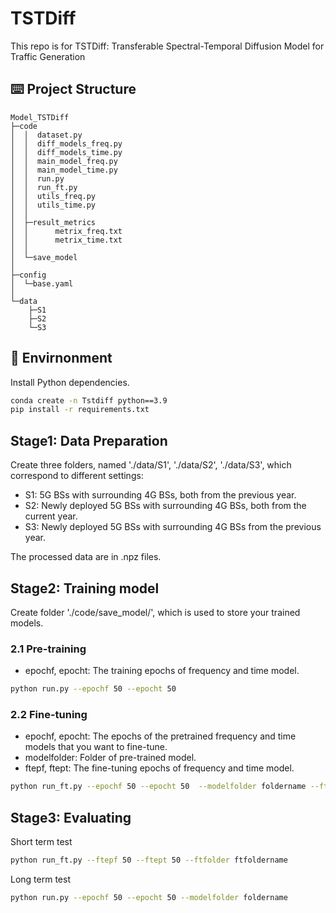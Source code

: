 # TSTDiff
This repo is for TSTDiff: Transferable Spectral-Temporal Diffusion Model for Traffic Generation

## ⌨️ Project Structure
```
Model_TSTDiff
├─code
│  │  dataset.py
│  │  diff_models_freq.py
│  │  diff_models_time.py
│  │  main_model_freq.py
│  │  main_model_time.py
│  │  run.py
│  │  run_ft.py
│  │  utils_freq.py
│  │  utils_time.py
│  │  
│  ├─result_metrics
│  │      metrix_freq.txt
│  │      metrix_time.txt
│  │      
│  └─save_model
│          
├─config
│  └─base.yaml
│      
└─data
    ├─S1   
    ├─S2
    └─S3
```

## 🔧 Envirnonment

Install Python dependencies.

```bash
conda create -n Tstdiff python==3.9
pip install -r requirements.txt
```

## Stage1: Data Preparation
Create three folders, named './data/S1', './data/S2', './data/S3', which correspond to different settings:

- S1: 5G BSs with surrounding 4G BSs, both from the previous year.
- S2: Newly deployed 5G BSs with surrounding 4G BSs, both from the current year.
- S3: Newly deployed 5G BSs with surrounding 4G BSs from the previous year.

The processed data are in .npz files. 

## Stage2: Training model
Create folder './code/save_model/', which is used to store your trained models.

### 2.1 Pre-training
- epochf, epocht: The training epochs of frequency and time model.
```bash
python run.py --epochf 50 --epocht 50
```

### 2.2 Fine-tuning
- epochf, epocht: The epochs of the pretrained frequency and time models that you want to fine-tune.
- modelfolder: Folder of pre-trained model.
- ftepf, ftept: The fine-tuning epochs of frequency and time model.
```bash
python run_ft.py --epochf 50 --epocht 50  --modelfolder foldername --ftepf 30 --ftept 30 
```

## Stage3: Evaluating
Short term test
```bash
python run_ft.py --ftepf 50 --ftept 50 --ftfolder ftfoldername
```

Long term test
```bash
python run.py --epochf 50 --epocht 50 --modelfolder foldername
```
